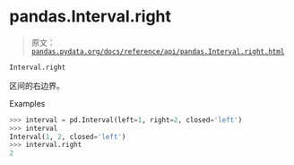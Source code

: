 # pandas.Interval.right

> 原文：[`pandas.pydata.org/docs/reference/api/pandas.Interval.right.html`](https://pandas.pydata.org/docs/reference/api/pandas.Interval.right.html)

```py
Interval.right
```

区间的右边界。

Examples

```py
>>> interval = pd.Interval(left=1, right=2, closed='left')
>>> interval
Interval(1, 2, closed='left')
>>> interval.right
2 
```
